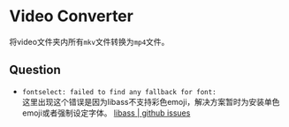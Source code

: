 # Video Converter
将video文件夹内所有`mkv`文件转换为`mp4`文件。

## Question
- `fontselect: failed to find any fallback for font:`   
这里出现这个错误是因为libass不支持彩色emoji，解决方案暂时为安装单色emoji或者强制设定字体。
[libass | github issues](https://github.com/libass/libass/issues/137)